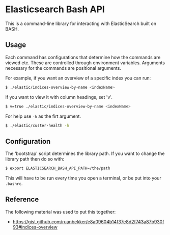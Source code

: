 # Elasticsearch Bash API

This is a command-line library for interacting with ElasticSearch built on BASH.

## Usage

Each command has configurations that determine how the commands are viewed etc. These are controlled through environment variables. Arguments necessary for the commands are positional arguments.

For example, if you want an overview of a specific index you can run:

```bash
$ ./elastic/indices-overview-by-name <indexName>
```

If you want to view it with column headings, set 'v'.

```bash
$ v=true ./elastic/indices-overview-by-name <indexName>
```

For help use `-h` as the firt argument.

```bash
$ ./elastic/custer-health -h
```

## Configuration

The 'bootstrap' script determines the library path. If you want to change the library path then do so with:

```bash
$ export ELASTICSEARCH_BASH_API_PATH=/the/path
```

This will have to be run every time you open a terminal, or be put into your `.bashrc`.

## Reference

The following material was used to put this together:

- https://gist.github.com/ruanbekker/e8a09604b14f37e8d2f743a87b930f93#indices-overview